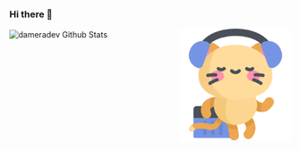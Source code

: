 ### Hi there 👋


<img align="right" width="200" src="https://github.com/danba340/svg-animation-readme-example/blob/master/animatedkitty.svg" />
<img align="center" alt="dameradev Github Stats" src="https://github-readme-stats.vercel.app/api?username=dameradev&show_icons=true&hide_border=true&theme=dracula" />

<!--
**dameradev/dameradev** is a ✨ _special_ ✨ repository because its `README.md` (this file) appears on your GitHub profile.

Here are some ideas to get you started:

- 🔭 I’m currently working on ...
- 🌱 I’m currently learning ...
- 👯 I’m looking to collaborate on ...
- 🤔 I’m looking for help with ...
- 💬 Ask me about ...
- 📫 How to reach me: ...
- 😄 Pronouns: ...
- ⚡ Fun fact: ...
-->
